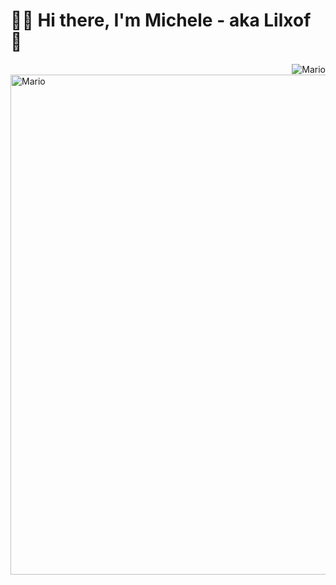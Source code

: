 # 🏄‍♂️ Hi there, I'm Michele - aka Lilxof 👋

<img align="right" alt="Mario" src="https://i.kym-cdn.com/photos/images/original/001/857/748/54e.jpg">
<img align = "rigth" alt = "Mario" width = "800" src= "https://i.kym-cdn.com/photos/images/original/001/857/748/54e.jpg">


